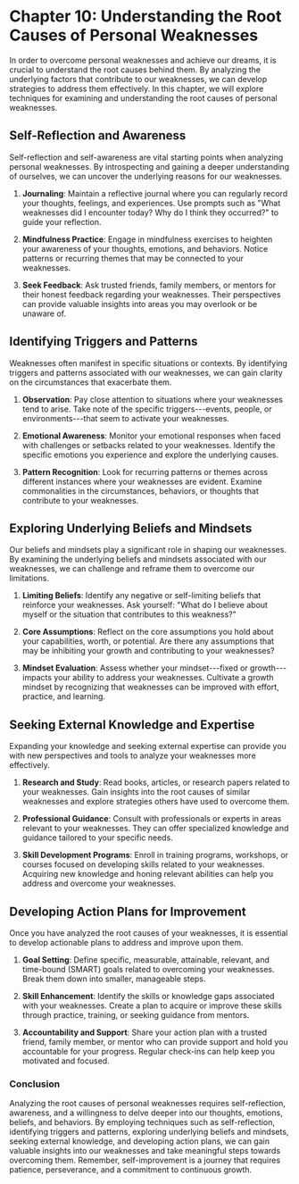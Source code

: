 Chapter 10: Understanding the Root Causes of Personal Weaknesses
================================================================

In order to overcome personal weaknesses and achieve our dreams, it is crucial to understand the root causes behind them. By analyzing the underlying factors that contribute to our weaknesses, we can develop strategies to address them effectively. In this chapter, we will explore techniques for examining and understanding the root causes of personal weaknesses.

Self-Reflection and Awareness
-----------------------------

Self-reflection and self-awareness are vital starting points when analyzing personal weaknesses. By introspecting and gaining a deeper understanding of ourselves, we can uncover the underlying reasons for our weaknesses.

1. **Journaling**: Maintain a reflective journal where you can regularly record your thoughts, feelings, and experiences. Use prompts such as "What weaknesses did I encounter today? Why do I think they occurred?" to guide your reflection.

2. **Mindfulness Practice**: Engage in mindfulness exercises to heighten your awareness of your thoughts, emotions, and behaviors. Notice patterns or recurring themes that may be connected to your weaknesses.

3. **Seek Feedback**: Ask trusted friends, family members, or mentors for their honest feedback regarding your weaknesses. Their perspectives can provide valuable insights into areas you may overlook or be unaware of.

Identifying Triggers and Patterns
---------------------------------

Weaknesses often manifest in specific situations or contexts. By identifying triggers and patterns associated with our weaknesses, we can gain clarity on the circumstances that exacerbate them.

1. **Observation**: Pay close attention to situations where your weaknesses tend to arise. Take note of the specific triggers---events, people, or environments---that seem to activate your weaknesses.

2. **Emotional Awareness**: Monitor your emotional responses when faced with challenges or setbacks related to your weaknesses. Identify the specific emotions you experience and explore the underlying causes.

3. **Pattern Recognition**: Look for recurring patterns or themes across different instances where your weaknesses are evident. Examine commonalities in the circumstances, behaviors, or thoughts that contribute to your weaknesses.

Exploring Underlying Beliefs and Mindsets
-----------------------------------------

Our beliefs and mindsets play a significant role in shaping our weaknesses. By examining the underlying beliefs and mindsets associated with our weaknesses, we can challenge and reframe them to overcome our limitations.

1. **Limiting Beliefs**: Identify any negative or self-limiting beliefs that reinforce your weaknesses. Ask yourself: "What do I believe about myself or the situation that contributes to this weakness?"

2. **Core Assumptions**: Reflect on the core assumptions you hold about your capabilities, worth, or potential. Are there any assumptions that may be inhibiting your growth and contributing to your weaknesses?

3. **Mindset Evaluation**: Assess whether your mindset---fixed or growth---impacts your ability to address your weaknesses. Cultivate a growth mindset by recognizing that weaknesses can be improved with effort, practice, and learning.

Seeking External Knowledge and Expertise
----------------------------------------

Expanding your knowledge and seeking external expertise can provide you with new perspectives and tools to analyze your weaknesses more effectively.

1. **Research and Study**: Read books, articles, or research papers related to your weaknesses. Gain insights into the root causes of similar weaknesses and explore strategies others have used to overcome them.

2. **Professional Guidance**: Consult with professionals or experts in areas relevant to your weaknesses. They can offer specialized knowledge and guidance tailored to your specific needs.

3. **Skill Development Programs**: Enroll in training programs, workshops, or courses focused on developing skills related to your weaknesses. Acquiring new knowledge and honing relevant abilities can help you address and overcome your weaknesses.

Developing Action Plans for Improvement
---------------------------------------

Once you have analyzed the root causes of your weaknesses, it is essential to develop actionable plans to address and improve upon them.

1. **Goal Setting**: Define specific, measurable, attainable, relevant, and time-bound (SMART) goals related to overcoming your weaknesses. Break them down into smaller, manageable steps.

2. **Skill Enhancement**: Identify the skills or knowledge gaps associated with your weaknesses. Create a plan to acquire or improve these skills through practice, training, or seeking guidance from mentors.

3. **Accountability and Support**: Share your action plan with a trusted friend, family member, or mentor who can provide support and hold you accountable for your progress. Regular check-ins can help keep you motivated and focused.

### Conclusion

Analyzing the root causes of personal weaknesses requires self-reflection, awareness, and a willingness to delve deeper into our thoughts, emotions, beliefs, and behaviors. By employing techniques such as self-reflection, identifying triggers and patterns, exploring underlying beliefs and mindsets, seeking external knowledge, and developing action plans, we can gain valuable insights into our weaknesses and take meaningful steps towards overcoming them. Remember, self-improvement is a journey that requires patience, perseverance, and a commitment to continuous growth.
